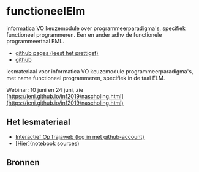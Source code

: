 # functioneelElm

informatica VO keuzemodule over programmeerparadigma's, specifiek functioneel programmeren. Een en ander adhv de functionele programmeertaal EML.

+ [github pages (leest het prettigst)](https://paradigmafunctioneel.github.io/functioneelElm/)
+ [github](https://github.com/ParadigmaFunctioneel/functioneelElm)

lesmateriaal voor informatica VO keuzemodule programmeerparadigma's, met name functioneel programmeren, specifiek in de taal ELM.

Webinar: 10 juni en 24 juni, zie
[https://ieni.github.io/inf2019/nascholing.html](https://ieni.github.io/inf2019/nascholing.html)

## Het lesmateriaal

+ [Interactief Op frajaweb (log in met github-account)](https://jupyterhub.frajaweb.com/hub/login)
+ [Hier](notebook sources)


## Bronnen
